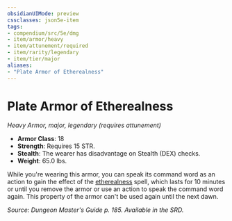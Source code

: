 ```yaml
---
obsidianUIMode: preview
cssclasses: json5e-item
tags:
- compendium/src/5e/dmg
- item/armor/heavy
- item/attunement/required
- item/rarity/legendary
- item/tier/major
aliases: 
- "Plate Armor of Etherealness"
---
```

# Plate Armor of Etherealness
*Heavy Armor, major, legendary (requires attunement)*  

- **Armor Class**: 18
- **Strength**: Requires 15 STR.
- **Stealth**: The wearer has disadvantage on Stealth (DEX) checks.
- **Weight**: 65.0 lbs.

While you're wearing this armor, you can speak its command word as an action to gain the effect of the [etherealness](4-Resources/Compendium/spells/etherealness.md) spell, which lasts for 10 minutes or until you remove the armor or use an action to speak the command word again. This property of the armor can't be used again until the next dawn.

*Source: Dungeon Master's Guide p. 185. Available in the SRD.*